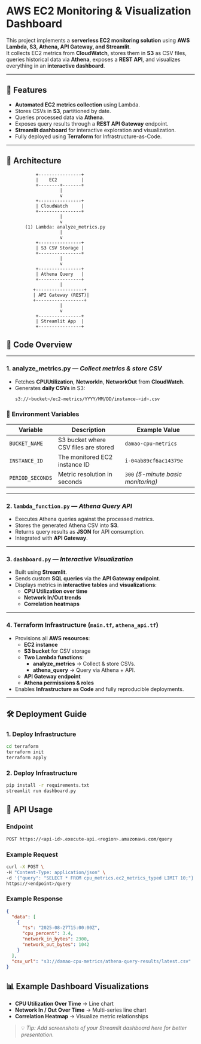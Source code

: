 # **AWS EC2 Monitoring & Visualization Dashboard**

This project implements a **serverless EC2 monitoring solution** using **AWS Lambda, S3, Athena, API Gateway, and Streamlit**.  
It collects EC2 metrics from **CloudWatch**, stores them in **S3** as CSV files, queries historical data via **Athena**, exposes a **REST API**, and visualizes everything in an **interactive dashboard**.

---

## **📌 Features**
- **Automated EC2 metrics collection** using Lambda.
- Stores CSVs in **S3**, partitioned by date.
- Queries processed data via **Athena**.
- Exposes query results through a **REST API Gateway** endpoint.
- **Streamlit dashboard** for interactive exploration and visualization.
- Fully deployed using **Terraform** for Infrastructure-as-Code.

---

## **📐 Architecture**

```plaintext
           +----------------+
           |    EC2         |
           +--------+-------+
                    |
                    v
           +----------------+
           | CloudWatch     |
           +----------------+
                    |
                    v
       (1) Lambda: analyze_metrics.py
                    |
                    v
           +----------------+
           | S3 CSV Storage |
           +----------------+
                    |
                    v
           +----------------+
           | Athena Query   |
           +----------------+
                    |
          +------------------+
          | API Gateway (REST)|
          +------------------+
                    |
                    v
           +----------------+
           | Streamlit App  |
           +----------------+
```

## 📄 Code Overview
---

### **1. analyze_metrics.py** — *Collect metrics & store CSV*
- Fetches **CPUUtilization**, **NetworkIn**, **NetworkOut** from **CloudWatch**.
- Generates **daily CSVs** in S3:
  ```bash
  s3://<bucket>/ec2-metrics/YYYY/MM/DD/instance-<id>.csv
### 🔧 Environment Variables

| Variable         | Description                          | Example Value                       |
|------------------|--------------------------------------|-------------------------------------|
| `BUCKET_NAME`    | S3 bucket where CSV files are stored | `damao-cpu-metrics`                |
| `INSTANCE_ID`    | The monitored EC2 instance ID        | `i-04ab89cf6ac14379e`              |
| `PERIOD_SECONDS` | Metric resolution in seconds         | `300` *(5-minute basic monitoring)* |

---

### **2. `lambda_function.py`** — *Athena Query API*
- Executes Athena queries against the processed metrics.
- Stores the generated Athena CSV into **S3**.
- Returns query results as **JSON** for API consumption.
- Integrated with **API Gateway**.

---

### **3. `dashboard.py`** — *Interactive Visualization*
- Built using **Streamlit**.
- Sends custom **SQL queries** via the **API Gateway endpoint**.
- Displays metrics in **interactive tables** and **visualizations**:
  - **CPU Utilization over time**
  - **Network In/Out trends**
  - **Correlation heatmaps**

---

### **4. Terraform Infrastructure (`main.tf`, `athena_api.tf`)**
- Provisions all **AWS resources**:
  - **EC2 instance**
  - **S3 bucket** for CSV storage
  - **Two Lambda functions**:
    - **analyze_metrics** → Collect & store CSVs.
    - **athena_query** → Query via Athena + API.
  - **API Gateway endpoint**
  - **Athena permissions & roles**
- Enables **Infrastructure as Code** and fully reproducible deployments.

---

## 🛠️ Deployment Guide

### **1. Deploy Infrastructure**

```bash
cd terraform
terraform init
terraform apply
````
### **2. Deploy Infrastructure**

```bash
pip install -r requirements.txt
streamlit run dashboard.py
```
## 📡 API Usage

### Endpoint

```bash
POST https://<api-id>.execute-api.<region>.amazonaws.com/query
```
### Example Request

``` bash
curl -X POST \
-H "Content-Type: application/json" \
-d '{"query": "SELECT * FROM cpu_metrics.ec2_metrics_typed LIMIT 10;"}' \
https://<endpoint>/query
```
### Example Response

``` json
{
  "data": [
    {
      "ts": "2025-08-27T15:00:00Z",
      "cpu_percent": 3.4,
      "network_in_bytes": 2300,
      "network_out_bytes": 1042
    }
  ],
  "csv_url": "s3://damao-cpu-metrics/athena-query-results/latest.csv"
}
```
## 📊 Example Dashboard Visualizations
- **CPU Utilization Over Time** → Line chart
- **Network In / Out Over Time** → Multi-series line chart
- **Correlation Heatmap** → Visualize metric relationships

> 💡 *Tip: Add screenshots of your Streamlit dashboard here for better presentation.*





